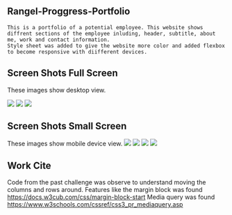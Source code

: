 <!-- Progress portfolio -->
## Rangel-Proggress-Portfolio
    This is a portfolio of a potential employee. This website shows diffrent sections of the employee inluding, header, subtitle, about me, work and contact information. 
    Style sheet was added to give the website more color and added flexbox to become responsive with diifferent devices. 
## Screen Shots Full Screen
These images show desktop view.

![](assets/Full%20screen%201.png)
![](assets/Full-screen-2.png) 
![](assets/Full-screen-3.png) 

## Screen Shots Small Screen
These images show mobile device view.
![](assets/Small-screen-1.png)
![](assets/Small-screen-2.png) 
![](assets/Small-screen-3.png) 
![](assets/Small-screen-4.png) 

## Work Cite 
Code from the past challenge was observe to understand moving the columns and rows around. 
Features like the margin block was found https://docs.w3cub.com/css/margin-block-start
Media query was found https://www.w3schools.com/cssref/css3_pr_mediaquery.asp


